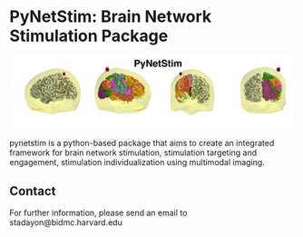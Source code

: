 PyNetStim: Brain Network Stimulation Package
===============================================

<img src='./docs/logo.png' style="horizontal-align:middle">

pynetstim is a python-based package that aims to create an integrated framework for brain network stimulation, stimulation targeting and engagement, stimulation individualization using multimodal imaging.



<h2> Contact</h2>
For further information, please send an email to stadayon@bidmc.harvard.edu







